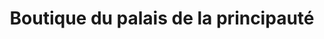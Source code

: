 ---
title: "Boutique du palais de la principauté"
url: /laas/boutique-du-palais-de-la-principaute/
shop: Andenken
---